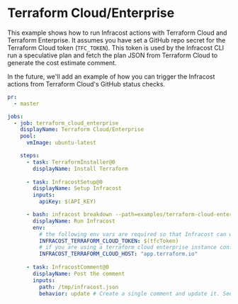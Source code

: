 # Terraform Cloud/Enterprise

This example shows how to run Infracost actions with Terraform Cloud and Terraform Enterprise. It assumes you have set a GitHub repo secret for the Terraform Cloud token (`TFC_TOKEN`). This token is used by the Infracost CLI run a speculative plan and fetch the plan JSON from Terraform Cloud to generate the cost estimate comment.

In the future, we'll add an example of how you can trigger the Infracost actions from Terraform Cloud's GitHub status checks.

[//]: <> (BEGIN EXAMPLE)
```yml
pr:
  - master

jobs:
  - job: terraform_cloud_enterprise
    displayName: Terraform Cloud/Enterprise
    pool: 
      vmImage: ubuntu-latest

    steps:
      - task: TerraformInstaller@0
        displayName: Install Terraform
        
      - task: InfracostSetup@0
        displayName: Setup Infracost
        inputs:
          apiKey: $(API_KEY)

      - bash: infracost breakdown --path=examples/terraform-cloud-enterprise/code --format=json --out-file=/tmp/infracost.json
        displayName: Run Infracost
        env:
          # the following env vars are required so that Infracost can work with the Terraform Cloud remote state/execution.
          INFRACOST_TERRAFORM_CLOUD_TOKEN: $(tfcToken)
          # if you are using a terraform cloud enterprise instance configure the below with your host name.  
          INFRACOST_TERRAFORM_CLOUD_HOST: "app.terraform.io"
        
      - task: InfracostComment@0
        displayName: Post the comment
        inputs:
          path: /tmp/infracost.json
          behavior: update # Create a single comment and update it. See https://github.com/infracost/infracost-azure-devops#comment-options for other options
```
[//]: <> (END EXAMPLE)
